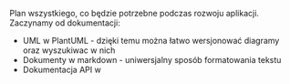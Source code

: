 Plan wszystkiego, co będzie potrzebne podczas rozwoju aplikacji. Zaczynamy od dokumentacji:
- UML w PlantUML - dzięki temu można łatwo wersjonować diagramy oraz wyszukiwac w nich
- Dokumenty w markdown - uniwersjalny sposób formatowania tekstu
- Dokumentacja API w 

